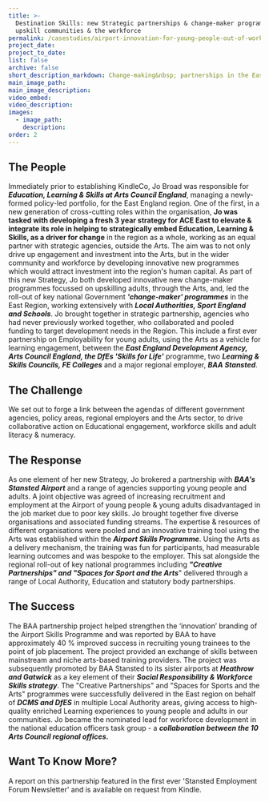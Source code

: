 ```yaml
---
title: >-
  Destination Skills: new Strategic partnerships & change-maker programmes help
  upskill communities & the workforce
permalink: /casestudies/airport-innovation-for-young-people-out-of-work/
project_date:
project_to_date:
list: false
archive: false
short_description_markdown: Change-making&nbsp; partnerships in the East of England
main_image_path:
main_image_description:
video_embed:
video_description:
images:
  - image_path:
    description:
order: 2
---
```

## The People

Immediately prior to establishing KindleCo, Jo Broad was responsible for ***Education, Learning & Skills at Arts Council England***, managing a newly-formed policy-led portfolio, for the East England region. One of the first, in a new generation of cross-cutting roles within the organisation, **Jo was tasked with developing a fresh 3 year strategy for ACE East to elevate & integrate its role in helping to strategically embed Education, Learning & Skills, as a driver for change** in the region as a whole, working as an equal partner with strategic agencies, outside the Arts. The aim was to not only drive up engagement and investment into the Arts, but in the wider community and workforce by developing innovative new programmes which would attract investment into the region's human capital. As part of this new Strategy, Jo both developed innovative new change-maker programmes focussed on upskilling adults, through the Arts, and, led the roll-out of key national Government ***'change-maker' programmes*** in the East Region, working extensively with ***Local Authorities, Sport England and Schools***. Jo brought together in strategic partnership, agencies who had never previously worked together, who collaborated and pooled funding to target development needs in the Region. This include a first ever partnership on Employability for young adults, using the Arts as a vehicle for learning engagement, between the ***East England Development Agency, Arts Council England, the DfEs 'Skills for Life'*** programme, two ***Learning & Skills Councils, FE Colleges*** and a major regional employer, ***BAA Stansted***.&nbsp;

## The Challenge

We set out to forge a link between the agendas of different government agencies, policy areas, regional employers and the Arts sector, to drive collaborative action on Educational engagement, workforce skills and adult literacy & numeracy.&nbsp;

## The Response

As one element of her new Strategy, Jo brokered a partnership with ***BAA's Stansted Airport*** and a range of agencies supporting young people and adults. A joint objective was agreed of increasing recruitment and employment at the Airport of young people & young adults disadvantaged in the job market due to poor key skills. Jo brought together five diverse organisations and associated funding streams. The expertise & resources of different organisations were pooled and an innovative training tool using the Arts was established within the ***Airport Skills Programme***. Using the Arts as a delivery mechanism, the training was fun for participants, had measurable learning outcomes and was bespoke to the employer. This sat alongside the regional roll-out of key national programmes including ***"Creative Partnerships" and "Spaces for Sport and the Arts***" delivered through a range of Local Authority, Education and statutory body partnerships.

## The Success

The BAA partnership project helped strengthen the ‘innovation’ branding of the Airport Skills Programme and was reported by BAA to have approximately 40 % improved success in recruiting young trainees to the point of job placement. The project provided an exchange of skills between mainstream and niche arts-based training providers. The project was subsequently promoted by BAA Stansted to its sister airports at ***Heathrow and Gatwick*** as a key element of their ***Social Responsibility & Workforce Skills strategy***. The "Creative Partnerships" and "Spaces for Sports and the Arts" programmes were successfully delivered in the East region on behalf of ***DCMS and DfES*** in multiple Local Authority areas, giving access to high-quality enriched Learning experiences to young people and adults in our communities. Jo became the nominated lead for workforce development in the national education officers task group - a ***collaboration between the 10 Arts Council regional offices.***

## Want To Know More?

A report on this partnership featured in the first ever 'Stansted Employment Forum Newsletter' and is available on request from Kindle.